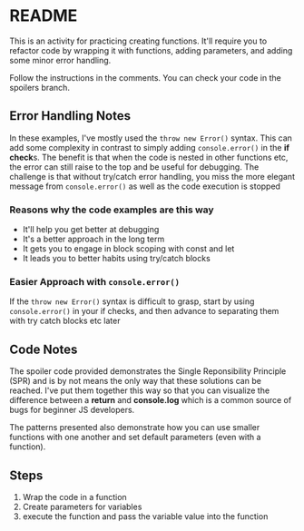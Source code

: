 # README

This is an activity for practicing creating functions. It'll require you to refactor code by wrapping it with functions, adding parameters, and adding some minor error handling.

Follow the instructions in the comments. You can check your code in the spoilers branch.

## Error Handling Notes

In these examples, I've mostly used the `throw new Error()` syntax. This can add some complexity in contrast to simply adding `console.error()` in the **if check**s. The benefit is that when the code is nested in other functions etc, the error can still raise to the top and be useful for debugging. The challenge is that without try/catch error handling, you miss the more elegant message from `console.error()` as well as the code execution is stopped

### Reasons why the code examples are this way

- It'll help you get better at debugging
- It's a better approach in the long term
- It gets you to engage in block scoping with const and let
- It leads you to better habits using try/catch blocks

### Easier Approach with `console.error()`

If the `throw new Error()` syntax is difficult to grasp, start by using `console.error()` in your if checks, and then advance to separating them with try catch blocks etc later

## Code Notes

The spoiler code provided demonstrates the Single Reponsibility Principle (SPR) and is by not means the only way that these solutions can be reached. I've put them together this way so that you can visualize the difference between a **return** and **console.log** which is a common source of bugs for beginner JS developers.

The patterns presented also demonstrate how you can use smaller functions with one another and set default parameters (even with a function).

## Steps

1. Wrap the code in a function
2. Create parameters for variables
3. execute the function and pass the variable value into the function
